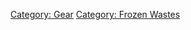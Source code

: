 [Category: Gear](Category:_Gear "wikilink") [Category: Frozen
Wastes](Category:_Frozen_Wastes "wikilink")
